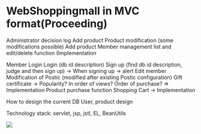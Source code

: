 <h1>WebShoppingmall in MVC format(Proceeding)</h1>
<p>
  Administrator decision log
Add product
Product modification (some modifications possible)
Add product
Member management list and edit/delete function (Implementation

Member Login
Login (db id description)
Sign up (find db id description, judge and then sign up) -> When signing up -> alert
Edit member
Modification of Postic (modified after existing Postic configuration)
Gift certificate -> Popularity? In order of views? Order of purchase? => Implementation
Product purchase function
Shopping Cart -> Implementation


How to design the current DB
User, product design
</p>
<p>Technology stack: servlet, jsp, jstl, EL, BeanUtils</p>
<img src="https://github.com/ksw1912/JSP-BootStrap-ShoppingMall/assets/150943603/46ccc5b6-794e-499a-98aa-932ade3eb04e">
